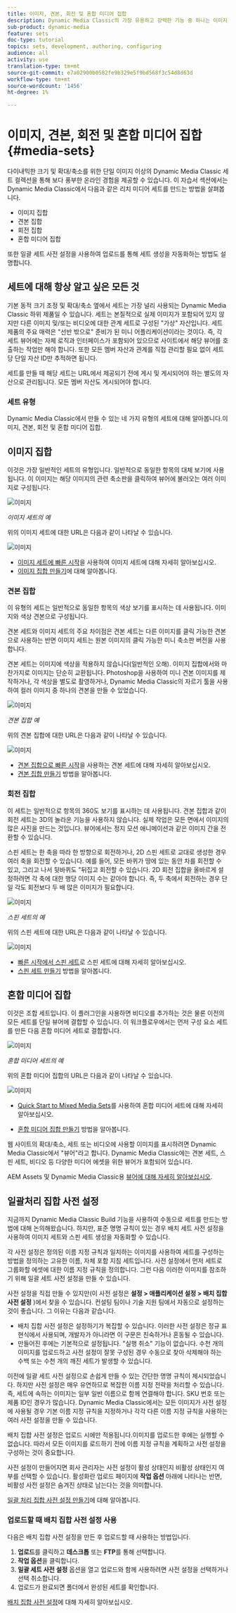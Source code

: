 ```yaml
---
title: 이미지, 견본, 회전 및 혼합 미디어 집합
description: Dynamic Media Classic의 가장 유용하고 강력한 기능 중 하나는 이미지, 견본, 회전 및 혼합 미디어 세트와 같은 리치 미디어 세트를 만들 수 있다는 것입니다. Dynamic Media Classic에서 각 리치 미디어 세트가 무엇인지, 각 유형을 만드는 방법을 알아봅니다. 업로드 시 리치 미디어 세트 생성 프로세스를 자동화하는 배치 세트 사전 설정에 대한 자세한 내용을 살펴보십시오.
sub-product: dynamic-media
feature: sets
doc-type: tutorial
topics: sets, development, authoring, configuring
audience: all
activity: use
translation-type: tm+mt
source-git-commit: e7a02900b0582fe9b329e5f9bd568f3c54d8d63d
workflow-type: tm+mt
source-wordcount: '1456'
ht-degree: 1%

---
```



# 이미지, 견본, 회전 및 혼합 미디어 집합 {#media-sets}

다이내믹한 크기 및 확대/축소를 위한 단일 이미지 이상의 Dynamic Media Classic 세트 컬렉션을 통해 보다 풍부한 온라인 경험을 제공할 수 있습니다. 이 자습서 섹션에서는 Dynamic Media Classic에서 다음과 같은 리치 미디어 세트를 만드는 방법을 살펴봅니다.

- 이미지 집합
- 견본 집합
- 회전 집합
- 혼합 미디어 집합

또한 일괄 세트 사전 설정을 사용하여 업로드를 통해 세트 생성을 자동화하는 방법도 설명합니다.

## 세트에 대해 항상 알고 싶은 모든 것

기본 동적 크기 조정 및 확대/축소 옆에서 세트는 가장 널리 사용되는 Dynamic Media Classic 하위 제품일 수 있습니다. 세트는 본질적으로 실제 이미지가 포함되어 있지 않지만 다른 이미지 및/또는 비디오에 대한 관계 세트로 구성된 &quot;가상&quot; 자산입니다. 세트 제품의 주요 매력은 &quot;선반 밖으로&quot; 준비가 된 미니 어플리케이션이라는 것이다. 즉, 각 세트 뷰어에는 자체 로직과 인터페이스가 포함되어 있으므로 사이트에서 해당 뷰어를 호출하는 작업만 해야 합니다. 또한 모든 멤버 자산과 관계를 직접 관리할 필요 없이 세트당 단일 자산 ID만 추적하면 됩니다.

세트를 만들 때 해당 세트는 URL에서 제공되기 전에 게시 및 게시되어야 하는 별도의 자산으로 관리됩니다. 모든 멤버 자산도 게시되어야 합니다.

### 세트 유형

Dynamic Media Classic에서 만들 수 있는 네 가지 유형의 세트에 대해 알아봅니다.이미지, 견본, 회전 및 혼합 미디어 집합.

## 이미지 집합

이것은 가장 일반적인 세트의 유형입니다. 일반적으로 동일한 항목의 대체 보기에 사용됩니다. 이 이미지는 해당 이미지의 관련 축소판을 클릭하여 뷰어에 불러오는 여러 이미지로 구성됩니다.

![이미지](assets/media-sets/image-set-1.jpg)

_이미지 세트의 예_

위의 이미지 세트에 대한 URL은 다음과 같이 나타날 수 있습니다.

![이미지](assets/media-sets/image-set-url-1.png)

- [이미지 세트에 빠른 시작](https://docs.adobe.com/content/help/en/dynamic-media-classic/using/image-sets/quick-start-image-sets.html)을 사용하여 이미지 세트에 대해 자세히 알아보십시오.
- [이미지 집합 만들기](https://docs.adobe.com/content/help/en/dynamic-media-classic/using/image-sets/creating-image-set.html#creating-an-image-set)에 대해 알아봅니다.

### 견본 집합

이 유형의 세트는 일반적으로 동일한 항목의 색상 보기를 표시하는 데 사용됩니다. 이미지와 색상 견본으로 구성됩니다.

견본 세트와 이미지 세트의 주요 차이점은 견본 세트는 다른 이미지를 클릭 가능한 견본으로 사용하는 반면 이미지 세트는 원본 이미지의 클릭 가능한 미니 축소판 버전을 사용합니다.

견본 세트는 이미지에 색상을 적용하지 않습니다(일반적인 오해). 이미지 집합에서와 마찬가지로 이미지는 단순히 교환됩니다. Photoshop을 사용하여 미니 견본 이미지를 제작하거나, 각 색상을 별도로 촬영하거나, Dynamic Media Classic의 자르기 툴을 사용하여 컬러 이미지 중 하나의 견본을 만들 수 있었습니다.

![이미지](assets/media-sets/image-set-2.jpg)

_견본 집합 예_

위의 견본 집합에 대한 URL은 다음과 같이 나타날 수 있습니다.

![이미지](assets/media-sets/image-set_url.png)

- [견본 집합으로 빠른 시작](https://docs.adobe.com/content/help/en/dynamic-media-classic/using/swatch-sets/quick-start-swatch-sets.html)을 사용하는 견본 세트에 대해 자세히 알아보십시오.
- [견본 집합 만들기](https://docs.adobe.com/content/help/en/dynamic-media-classic/using/swatch-sets/creating-swatch-set.html#creating-a-swatch-set) 방법을 알아봅니다.

### 회전 집합

이 세트는 일반적으로 항목의 360도 보기를 표시하는 데 사용됩니다. 견본 집합과 같이 회전 세트는 3D의 놀라운 기능을 사용하지 않습니다. 실제 작업은 모든 면에서 이미지의 많은 사진을 만드는 것입니다. 뷰어에서는 정지 모션 애니메이션과 같은 이미지 간을 전환할 수 있습니다.

스핀 세트는 한 축을 따라 한 방향으로 회전하거나, 2D 스핀 세트로 교대로 생성한 경우 여러 축을 회전할 수 있습니다. 예를 들어, 모든 바퀴가 땅에 있는 동안 차를 회전할 수 있고, 그리고 나서 뒷바퀴도 &quot;뒤집고 회전할 수 있습니다. 2D 회전 집합을 올바르게 설정하려면 각 축에 대한 행당 이미지 수는 같아야 합니다. 즉, 두 축에서 회전하는 경우 단일 각도 회전보다 두 배 많은 이미지가 필요합니다.

![이미지](assets/media-sets/image-set-3.png)

_스핀 세트의 예_

위의 스핀 세트에 대한 URL은 다음과 같이 나타날 수 있습니다.

![이미지](assets/media-sets/spin-set.png)

- [빠른 시작에서 스핀 세트](https://docs.adobe.com/content/help/en/dynamic-media-classic/using/spin-sets/quick-start-spin-sets.html)로 스핀 세트에 대해 자세히 알아보십시오.
- [스핀 세트 만들기](https://docs.adobe.com/content/help/en/dynamic-media-classic/using/spin-sets/creating-spin-set.html#creating-a-spin-set) 방법을 알아봅니다.

## 혼합 미디어 집합

이것은 조합 세트입니다. 이 플러그인을 사용하면 비디오를 추가하는 것은 물론 이전의 모든 세트를 단일 뷰어에 결합할 수 있습니다. 이 워크플로우에서는 먼저 구성 요소 세트를 만든 다음 혼합 미디어 세트로 결합합니다.

![이미지](assets/media-sets/image-set-4.png)

_혼합 미디어 세트의 예_

위의 혼합 미디어 집합의 URL은 다음과 같이 나타날 수 있습니다.

![이미지](assets/media-sets/image-set-url-1.png)

- [Quick Start to Mixed Media Sets](https://docs.adobe.com/content/help/en/dynamic-media-classic/using/mixed-media-sets/quick-start-mixed-media-sets.html)를 사용하여 혼합 미디어 세트에 대해 자세히 알아보십시오.

- [혼합 미디어 집합 만들기](https://docs.adobe.com/content/help/en/dynamic-media-classic/using/mixed-media-sets/creating-mixed-media-set.html#creating-a-mixed-media-set) 방법을 알아봅니다.

웹 사이트의 확대/축소, 세트 또는 비디오에 사용할 이미지를 표시하려면 Dynamic Media Classic에서 &quot;뷰어&quot;라고 합니다. Dynamic Media Classic에는 견본 세트, 스핀 세트, 비디오 등 다양한 미디어 에셋을 위한 뷰어가 포함되어 있습니다.

AEM Assets 및 Dynamic Media Classic용 [뷰어에 대해 자세히 알아보십시오](https://docs.adobe.com/content/help/en/dynamic-media-developer-resources/library/viewers-aem-assets-dmc/c-html5-s7-aem-asset-viewers.html).

## 일괄처리 집합 사전 설정

지금까지 Dynamic Media Classic Build 기능을 사용하여 수동으로 세트를 만드는 방법에 대해 논의해왔습니다. 하지만, 표준 명명 규칙이 있는 경우 배치 세트 사전 설정을 사용하여 이미지 세트와 스핀 세트 생성을 자동화할 수 있습니다.

각 사전 설정은 정의된 이름 지정 규칙과 일치하는 이미지를 사용하여 세트를 구성하는 방법을 정의하는 고유한 이름, 자체 포함 지침 세트입니다. 사전 설정에서 먼저 세트로 그룹화할 에셋에 대한 이름 지정 규칙을 정의합니다. 그런 다음 이러한 이미지를 참조하기 위해 일괄 세트 사전 설정을 만들 수 있습니다.

사전 설정을 직접 만들 수 있지만(이 사전 설정은 **설정 > 애플리케이션 설정 > 배치 집합 사전 설정** )에서 찾을 수 있습니다. 컨설팅 팀이나 기술 지원 팀에서 자동으로 설정하는 것이 좋습니다. 그 이유는 다음과 같습니다.

- 배치 집합 사전 설정은 설정하기가 복잡할 수 있습니다. 이러한 사전 설정은 정규 표현식에서 사용되며, 개발자가 아니라면 이 구문은 친숙하거나 혼동될 수 있습니다.
- 만들어진 후에는 기본적으로 설정됩니다. &quot;실행 취소&quot; 기능이 없습니다. 수천 개의 이미지를 업로드하고 사전 설정이 잘못 구성된 경우 수동으로 찾아 삭제해야 하는 수백 또는 수천 개의 깨진 세트가 발생할 수 있습니다.

이전에 일괄 세트 사전 설정으로 손쉽게 만들 수 있는 간단한 명명 규칙이 제시되었습니다. 하지만 사전 설정은 매우 유연하므로 복잡한 이름 지정 전략을 처리할 수 있습니다. 즉, 세트에 속하는 이미지는 일부 일반 이름으로 함께 연결해야 합니다. SKU 번호 또는 제품 ID인 경우가 많습니다. Dynamic Media Classic에서는 모든 이미지가 사전 설정에 사용될 경우 기본 이름 지정 규칙을 지정하거나 각각 다른 이름 지정 규칙을 사용하는 여러 사전 설정을 만들 수 있습니다.

배치 집합 사전 설정은 업로드 시에만 적용됩니다.이미지를 업로드한 후에는 실행할 수 없습니다. 따라서 모든 이미지를 로드하기 전에 이름 지정 규칙을 계획하고 사전 설정을 구성하는 것이 중요합니다.

사전 설정이 만들어지면 회사 관리자는 사전 설정이 활성 상태인지 비활성 상태인지 여부를 선택할 수 있습니다. 활성화란 업로드 페이지에 **작업 옵션** 아래에 나타나는 반면, 비활성 사전 설정은 숨겨진 상태로 남는다는 것을 의미합니다.

[일괄 처리 집합 사전 설정 만들기](https://docs.adobe.com/content/help/en/dynamic-media-classic/using/setup/application-setup.html#creating-a-batch-set-preset)에 대해 알아봅니다.

### 업로드할 때 배치 집합 사전 설정 사용

다음은 배치 집합 사전 설정을 만든 후 업로드할 때 사용하는 방법입니다.

1. **업로드**&#x200B;를 클릭하고 **데스크톱** 또는 **FTP**&#x200B;를 통해 선택합니다.
2. **작업 옵션**&#x200B;을 클릭합니다.
3. **일괄 세트 사전 설정** 옵션을 열고 업로드와 함께 사용하려면 사전 설정을 선택하거나 선택 취소합니다.
4. 업로드가 완료되면 폴더에서 완성된 세트를 확인합니다.

[배치 집합 사전 설정](https://docs.adobe.com/content/help/en/dynamic-media-classic/using/setup/application-setup.html#batch-set-presets)에 대해 자세히 알아보십시오.
